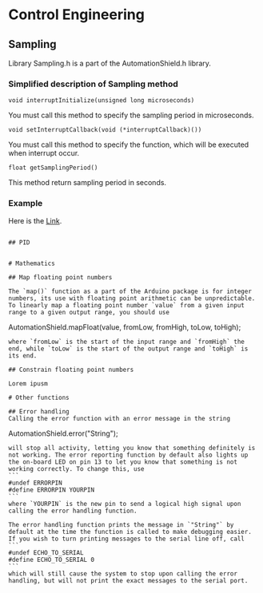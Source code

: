 # Control Engineering

## Sampling

Library Sampling.h is a part of the AutomationShield.h library.
### Simplified description of Sampling method
`void interruptInitialize(unsigned long microseconds)`

You must call this method to specify the sampling period in microseconds.

`void setInterruptCallback(void (*interruptCallback)())`

You must call this method to specify the function, which will be executed when interrupt occur.

`float getSamplingPeriod()`

This method return sampling period in seconds.

### Example
Here is the [Link](https://github.com/gergelytakacs/AutomationShield/blob/master/examples/Sampling/Sampling.ino).
```

## PID


# Mathematics

## Map floating point numbers

The `map()` function as a part of the Arduino package is for integer numbers, its use with floating point arithmetic can be unpredictable. To linearly map a floating point number `value` from a given input range to a given output range, you should use  
```
AutomationShield.mapFloat(value, fromLow, fromHigh, toLow, toHigh);
```
where `fromLow` is the start of the input range and `fromHigh` the end, while `toLow` is the start of the output range and `toHigh` is its end.

## Constrain floating point numbers

Lorem ipusm

# Other functions

## Error handling
Calling the error function with an error message in the string
```
AutomationShield.error("String");
````
will stop all activity, letting you know that something definitely is not working. The error reporting function by default also lights up the on-board LED on pin 13 to let you know that something is not working correctly. To change this, use
```
#undef ERRORPIN
#define ERRORPIN YOURPIN
```
where `YOURPIN` is the new pin to send a logical high signal upon calling the error handling function. 

The error handling function prints the message in `"String"` by default at the time the function is called to make debugging easier. If you wish to turn printing messages to the serial line off, call
```
#undef ECHO_TO_SERIAL
#define ECHO_TO_SERIAL 0
```
which will still cause the system to stop upon calling the error handling, but will not print the exact messages to the serial port.

